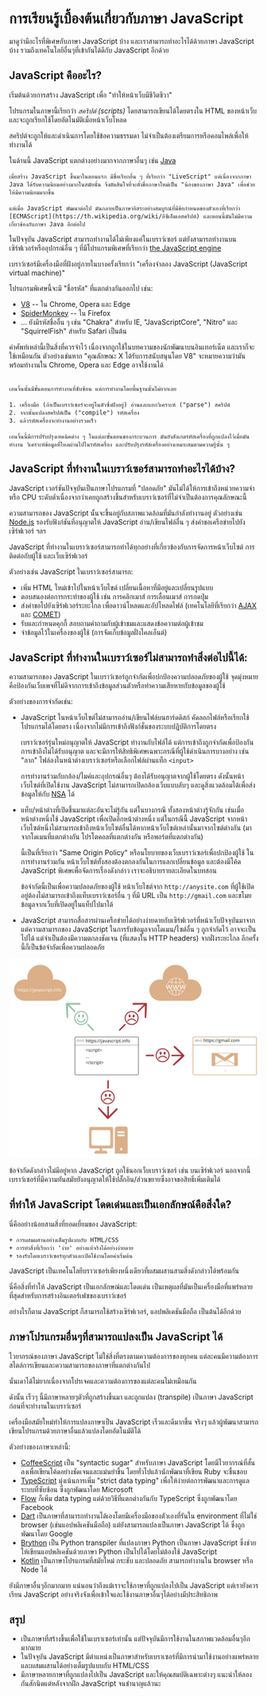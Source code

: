 # การเรียนรู้เบื้องต้นเกี่ยวกับภาษา JavaScript

มาดูว่ามีอะไรที่พิเศษกับภาษา JavaScript บ้าง และเราสามารถทำอะไรได้ด้วยภาษา JavaScript บ้าง รวมถึงเทคโนโลยีอื่นๆที่เข้ากันได้ดีกับ JavaScript อีกด้วย

## JavaScript คืออะไร?

เริ่มต้นด้วยการสร้าง JavaScript เพื่อ "ทำให้หน้าเว็บมีชีวิตชีวา"

โปรแกรมในภาษานี้เรียกว่า *สคริปต์ (scripts)* โดยสามารถเขียนได้โดยตรงใน HTML ของหน้าเว็บและจะถูกเรียกใช้โดยอัตโนมัติเมื่อหน้าเว็บโหลด

สคริปต์จะถูกให้และดำเนินการโดยใช้ข้อความธรรมดา ไม่จำเป็นต้องเตรียมการหรือคอมไพล์เพื่อให้ทำงานได้

ในด้านนี้ JavaScript แตกต่างอย่างมากจากภาษาอื่นๆ เช่น  [Java](https://th.wikipedia.org/wiki/ภาษาจาวา)

```smart header="ทำไมถึงเรียกว่า <u>Java</u>Script?"
เมื่อสร้าง JavaScript ขึ้นมาในตอนแรก มีชื่อเรียกอื่น ๆ ที่เรียกว่า "LiveScript" แต่เนื่องจากภาษา Java ได้รับความนิยมอย่างมากในสมัยนั้น จึงตัดสินใจที่จะตั้งชื่อภาษาใหม่เป็น "น้องของภาษา Java" เพื่อช่วยให้มีความนิยมมากขึ้น

แต่เมื่อ JavaScript พัฒนาต่อไป มันกลายเป็นภาษาอิสระอย่างสมบูรณ์ที่มีข้อกำหนดของตัวเองที่เรียกว่า [ECMAScript](https://th.wikipedia.org/wiki/อีซีเอ็มเอสคริปต์) และตอนนี้มันไม่มีความเกี่ยวข้องกับภาษา Java อีกต่อไป
```

ในปัจจุบัน JavaScript สามารถทำงานได้ไม่เพียงแค่ในเบราว์เซอร์ แต่ยังสามารถทำงานบนเซิร์ฟเวอร์หรืออุปกรณ์อื่น ๆ ที่มีโปรแกรมพิเศษที่เรียกว่า [the JavaScript engine](https://en.wikipedia.org/wiki/JavaScript_engine)

เบราว์เซอร์มีเครื่องมือที่ฝังอยู่ภายในบางครั้งเรียกว่า "เครื่องจำลอง JavaScript (JavaScript virtual machine)"

โปรแกรมพิเศษนี้จะมี "ชื่อรหัส" ที่แตกต่างกันออกไป เช่น:

- [V8](https://en.wikipedia.org/wiki/V8_(JavaScript_engine)) -- ใน Chrome, Opera และ Edge
- [SpiderMonkey](https://en.wikipedia.org/wiki/SpiderMonkey) -- ใน Firefox
- ... ยังมีรหัสชื่ออื่น ๆ เช่น "Chakra" สำหรับ IE, "JavaScriptCore", "Nitro" และ "SquirrelFish" สำหรับ Safari เป็นต้น

คำศัพท์เหล่านี้เป็นสิ่งที่ควรจำไว้ เนื่องจากถูกใช้ในบทความของนักพัฒนาบนอินเทอร์เน็ต และเราก็จะใช้เหมือนกัน ตัวอย่างเช่นหาก "คุณลักษณะ X ได้รับการสนับสนุนโดย V8" จะหมายความว่ามันพร้อมทำงานใน Chrome, Opera และ Edge อาจใช้งานได้

```smart header="เครื่องมือทำงานอย่างไร"

เอนจิ้นนั้นมีขั้นตอนการทำงานที่ซับซ้อน แต่การทำงานโดยพื้นฐานนั้นไม่ยากเลย

1. เครื่องมือ (ถ้าเป็นเบราว์เซอร์จะอยู่ในตัวซึ่งฝังอยู่) อ่านและแยกวิเคราะห์ ("parse") สคริปต์
2. จากนั้นแปลงสคริปต์เป็น ("compile") รหัสเครื่อง
3. แล้วรหัสเครื่องจะทำงานอย่างรวดเร็ว

เอนจิ้นนี้มีการปรับปรุงเทคนิคต่าง ๆ ในแต่ละขั้นตอนของกระบวนการ มันยังสังเกตรหัสเครื่องที่ถูกแปลงไว้เมื่อมันทำงาน วิเคราะห์ข้อมูลที่ไหลผ่านไปในรหัสเครื่อง และปรับปรุงรหัสเครื่องอย่างเหมาะสมตามความรู้นั้น ๆ
```

## JavaScript ที่ทำงานในเบราว์เซอร์สามารถทำอะไรได้บ้าง?

JavaScript เวอร์ชันปัจจุบันเป็นภาษาโปรแกรมที่ "ปลอดภัย" มันไม่ได้ให้การเข้าถึงหน่วยความจำหรือ CPU ระดับต่ำเนื่องจากว่าเคยถูกสร้างขึ้นสำหรับเบราว์เซอร์ที่ไม่จำเป็นต้องการคุณลักษณะนี้

ความสามารถของ JavaScript นั้นจะขึ้นอยู่กับสภาพแวดล้อมที่มันกำลังทำงานอยู่ ตัวอย่างเช่น [Node.js](https://wikipedia.org/wiki/Node.js)  รองรับฟังก์ชันที่อนุญาตให้ JavaScript อ่าน/เขียนไฟล์อื่น ๆ ส่งคำขอเครือข่ายไปยังเซิร์ฟเวอร์ ฯลฯ

JavaScript ที่ทำงานในเบราว์เซอร์สามารถทำได้ทุกอย่างที่เกี่ยวข้องกับการจัดการหน้าเว็บไซต์ การติดต่อกับผู้ใช้ และเว็บเซิร์ฟเวอร์

ตัวอย่างเช่น JavaScript ในเบราว์เซอร์สามารถ:

- เพิ่ม HTML ใหม่เข้าไปในหน้าเว็บไซต์ เปลี่ยนเนื้อหาที่มีอยู่และเปลี่ยนรูปแบบ
- ตอบสนองต่อการกระทำของผู้ใช้ เช่น การคลิกเมาส์ การเลื่อนเมาส์ การกดปุ่ม
- ส่งคำขอไปยังเซิร์ฟเวอร์ระยะไกล เพื่อดาวน์โหลดและอัปโหลดไฟล์ (เทคโนโลยีที่เรียกว่า [AJAX](https://th.wikipedia.org/wiki/เอแจ็กซ์) และ [COMET](https://en.wikipedia.org/wiki/Comet_(programming)))
- รับและกำหนดคุกกี้ สอบถามคำถามกับผู้เข้าชมและแสดงข้อความต่อผู้เข้าชม
- จำข้อมูลไว้ในเครื่องของผู้ใช้ (การจัดเก็บข้อมูลฝั่งไคลเอ็นต์)

## JavaScript ที่ทำงานในเบราว์เซอร์ไม่สามารถทำสิ่งต่อไปนี้ได้:

ความสามารถของ JavaScript ในเบราว์เซอร์ถูกจำกัดเพื่อปกป้องความปลอดภัยของผู้ใช้ จุดมุ่งหมายคือป้องกันเว็บเพจที่ไม่ดีจากการเข้าถึงข้อมูลส่วนตัวหรือทำความเสียหายกับข้อมูลของผู้ใช้

ตัวอย่างของการจำกัดเช่น:

- JavaScript ในหน้าเว็บไซต์ไม่สามารถอ่าน/เขียนไฟล์บนฮาร์ดดิสก์ คัดลอกไฟล์หรือเรียกใช้โปรแกรมได้โดยตรง เนื่องจากไม่มีการเข้าถึงฟังก์ชั่นของระบบปฏิบัติการโดยตรง

  เบราว์เซอร์รุ่นใหม่อนุญาตให้ JavaScript ทำงานกับไฟล์ได้ แต่การเข้าถึงถูกจำกัดเพื่อป้องกันการเข้าถึงไม่ได้รับอนุญาต และจะมีการให้สิทธิพิเศษเฉพาะกรณีที่ผู้ใช้ดำเนินการบางอย่าง เช่น "ลาก" ไฟล์ลงในหน้าต่างเบราว์เซอร์หรือเลือกไฟล์ผ่านแท็ก `<input>`

  การทำงานร่วมกับกล้อง/ไมค์และอุปกรณ์อื่นๆ ต้องได้รับอนุญาตจากผู้ใช้โดยตรง ดังนั้นหน้าเว็บไซต์ที่เปิดใช้งาน JavaScript ไม่สามารถเปิดกล้องเว็บแบบลับๆ และดูสิ่งแวดล้อมได้เพื่อส่งข้อมูลให้กับ [NSA](https://en.wikipedia.org/wiki/National_Security_Agency) ได้
- แท็บ/หน้าต่างที่เปิดชึ้นมาแต่ละอันจะไม่รู้กัน แต่ในบางกรณี ทั้งสองหน้าต่างรู้จักกัน เช่นเมื่อหน้าต่างหนึ่งใช้ JavaScript เพื่อเปิดอีกหน้าต่างหนึ่ง แต่ในกรณีนี้ JavaScript จากหน้าเว็บไซต์หนึ่งไม่สามารถเข้าถึงหน้าเว็บไซต์อื่นได้หากหน้าเว็บไซต์เหล่านั้นมาจากไซต์ต่างกัน (มาจากโดเมนที่แตกต่างกัน โปรโตคอลที่แตกต่างกัน หรือพอร์ตที่แตกต่างกัน)

  นี้เป็นที่เรียกว่า "Same Origin Policy" หรือนโยบายของเว็บเบราว์เซอร์เพื่อปกป้องผู้ใช้ ในการทำงานร่วมกัน หน้าเว็บไซต์ทั้งสองต้องตกลงกันในการแลกเปลี่ยนข้อมูล และต้องมีโค้ด JavaScript พิเศษเพื่อจัดการเรื่องดังกล่าว เราจะอธิบายรายละเอียดในบทสอน

  ข้อจำกัดนี้เป็นเพื่อความปลอดภัยของผู้ใช้ หน้าเว็บไซต์จาก `http://anysite.com` ที่ผู้ใช้เปิดอยู่ต้องไม่สามารถเข้าถึงแท็บเบราว์เซอร์อื่น ๆ ที่มี URL เป็น `http://gmail.com` และขโมยข้อมูลจากเว็บที่เปิดอยู่ในแท็ปไปมาได้
- JavaScript สามารถสื่อสารผ่านเครือข่ายได้อย่างง่ายดายกับเซิร์ฟเวอร์ที่หน้าเว็บปัจจุบันมาจาก แต่ความสามารถของ JavaScript ในการรับข้อมูลจากโดเมน/ไซต์อื่น ๆ ถูกจำกัดไว้ อาจจะเป็นไปได้ แต่จำเป็นต้องมีความตกลงชัดเจน (ที่แสดงใน HTTP headers) จากฝั่งระยะไกล อีกครั้งนี้ก็เป็นข้อจำกัดเพื่อความปลอดภัย

![](limitations.svg)

ข้อจำกัดดังกล่าวไม่มีอยู่หาก JavaScript ถูกใช้นอกเว็บเบราว์เซอร์ เช่น บนเซิร์ฟเวอร์ นอกจากนี้ เบราว์เซอร์ที่มีความทันสมัยยังอนุญาตให้ใช้ปลั๊กอิน/ส่วนขยายซึ่งอาจขอสิทธิ์เพิ่มเติมได้

## ที่ทำให้ JavaScript โดดเด่นและเป็นเอกลักษณ์คือสิ่งใด?

นี่คืออย่างน้อยสามสิ่งที่ยอดเยี่ยมของ JavaScript:

```compare
+ การผสมผสานอย่างเต็มรูปแบบกับ HTML/CSS
+ การทำสิ่งที่เรียกว่า 'ง่าย' อย่างแท้จริงได้อย่างง่ายดาย
+ รองรับโดยเบราว์เซอร์ทุกตัวและเปิดใช้งานโดยค่าเริ่มต้น
```
JavaScript เป็นเทคโนโลยีบราวเซอร์เพียงหนึ่งเดียวที่ผสมผสานสามสิ่งดังกล่าวได้พร้อมกัน

นี่คือสิ่งที่ทำให้ JavaScript เป็นเอกลักษณ์และโดดเด่น เป็นเหตุผลที่มันเป็นเครื่องมือที่แพร่หลายที่สุดสำหรับการสร้างอินเตอร์เฟซของเบราว์เซอร์

อย่างไรก็ตาม JavaScript ก็สามารถใช้สร้างเซิร์ฟเวอร์, แอปพลิเคชันมือถือ เป็นต้นได้อีกด้วย

## ภาษาโปรแกรมอื่นๆที่สามารถแปลงเป็น JavaScript ได้

ไวยากรณ์ของภาษา JavaScript ไม่ใช่สิ่งที่ตรงตามความต้องการของทุกคน แต่ละคนมีความต้องการสไตล์การเขียนและความสามารถของภาษาที่แตกต่างกันไป

นั่นเดาได้ไม่ยากเนื่องจากโปรเจคและความต้องการของแต่ละคนไม่เหมือนกัน

ดังนั้น เร็วๆ นี้มีภาษาหลายๆตัวที่ถูกสร้างขึ้นมา และถูกแปลง (transpile) เป็นภาษา JavaScript ก่อนที่จะทำงานในเบราว์เซอร์

เครื่องมือสมัยใหม่ทำให้การแปลงภาษาเป็น JavaScript เร็วและดีมากขึ้น จริงๆ แล้วผู้พัฒนาสามารถเขียนโปรแกรมด้วยภาษาอื่นแล้วแปลงโดยอัตโนมัติได้

ตัวอย่างของภาษาเหล่านี้:

- [CoffeeScript](https://coffeescript.org/) เป็น "syntactic sugar" สำหรับภาษา JavaScript โดยมีไวยากรณ์ที่สั้นลงเพื่อเขียนโค้ดอย่างชัดเจนและแม่นยำขึ้น โดยทั่วไปแล้วนักพัฒนาที่เขียน Ruby จะชื่นชอบ
- [TypeScript](https://www.typescriptlang.org/) มุ่งเน้นการเพิ่ม "strict data typing" เพื่อให้ง่ายต่อการพัฒนาและการดูแลระบบที่ซับซ้อน ซึ่งถูกพัฒนาโดย Microsoft
- [Flow](https://flow.org/) ก็เพิ่ม data typing แต่ด้วยวิธีที่แตกต่างกันกับ TypeScript ซึ่งถูกพัฒนาโดย Facebook
- [Dart](https://www.dartlang.org/) เป็นภาษาที่สามารถทำงานได้เองโดยมีเครื่องมือของตัวเองที่รันใน environment ที่ไม่ใช่ browser (เช่นแอปพลิเคชันมือถือ) แต่ยังสามารถแปลงเป็นภาษา JavaScript ได้ ซึ่งถูกพัฒนาโดย Google
- [Brython](https://brython.info/) เป็น Python transpiler ที่แปลงภาษา Python เป็นภาษา JavaScript ซึ่งช่วยให้เขียนแอปพลิเคชันด้วยภาษา Python เป็นไปได้โดยไม่ต้องใช้ JavaScript
- [Kotlin](https://kotlinlang.org/docs/reference/js-overview.html) เป็นภาษาโปรแกรมที่สมัยใหม่ กระชับ และปลอดภัย สามารถทำงานใน browser หรือ Node ได้

ยังมีภาษาอื่นๆอีกมากมาย แน่นอนว่าถึงแม้เราจะใช้ภาษาที่ถูกแปลงไปเป็น JavaScript แต่เรายังควรเรียน JavaScript อย่างจริงจังเพื่อเข้าใจและใช้งานภาษาอื่นๆได้อย่างมีประสิทธิภาพ

## สรุป

- เป็นภาษาที่สร้างขึ้นเพื่อใช้ในเบราเซอร์เท่านั้น แต่ปัจจุบันมีการใช้งานในสภาพแวดล้อมอื่นๆอีกมากมาย
- ในปัจจุบัน JavaScript มีตำแหน่งเป็นภาษาสำหรับเบราเซอร์ที่มีการนำมาใช้งานอย่างแพร่หลายและผสมผสานได้อย่างเต็มรูปแบบกับ HTML/CSS
- มีภาษาหลายภาษาที่ถูกแปลงไปเป็น JavaScript และให้คุณสมบัติเฉพาะต่างๆ แนะนำให้ลองกันสักนิดแต่หลังจากฝึก JavaScript จนชำนาญแล้วนะ

